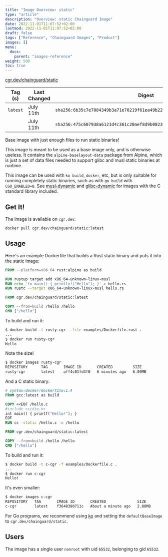 ```yaml
---
title: "Image Overview: static"
type: "article"
description: "Overview: static Chainguard Image"
date: 2022-11-01T11:07:52+02:00
lastmod: 2022-11-01T11:07:52+02:00
draft: false
tags: ["Reference", "Chainguard Images", "Product"]
images: []
menu:
  docs:
    parent: "images-reference"
weight: 500
toc: true
---
```


[cgr.dev/chainguard/static](https://github.com/chainguard-images/images/tree/main/images/static)

| Tag (s)   | Last Changed | Digest                                                                    |
|-----------|--------------|---------------------------------------------------------------------------|
|  `latest` | July 11th    | `sha256:6b35c7e7084349b3a71e70219f61ea49b22d663b89b0ea07474e5b44cbc70860` |
|           | July 11th    | `sha256:475c607938a6121d4c361c20aef8d9b082348bb7f5a544b989decfb79b67753e` |



Base image with just enough files to run static binaries!

This image is meant to be used as a base image only, and is otherwise useless.  It contains the `alpine-baselayout-data` package from Alpine, which is just a set of data files needed to support glibc and musl static binaries at runtime.

This image can be used with `ko build`, `docker`, etc, but is only suitable for running completely static binaries, such as with `go build` with `CGO_ENABLED=0`. See [musl-dynamic](https://github.com/chainguard-images/images/tree/main/images/musl-dynamic) and [glibc-dynamic](https://github.com/chainguard-images/images/tree/main/images/glibc-dynamic) for images with the C standard library included.

## Get It!

The image is available on `cgr.dev`:

```
docker pull cgr.dev/chainguard/static:latest
```

## Usage

Here's an example Dockerfile that builds a Rust static binary
and puts it into the static image:

```Dockerfile
FROM --platform=x86_64 rust:alpine as build

RUN rustup target add x86_64-unknown-linux-musl
RUN echo 'fn main() { println!("Hello"); }' > hello.rs
RUN rustc --target x86_64-unknown-linux-musl hello.rs

FROM cgr.dev/chainguard/static:latest

COPY --from=build /hello /hello
CMD ["/hello"]
```
To build and run it:

```bash
$ docker build -t rusty-cgr --file examples/Dockerfile.rust .
...
$ docker run rusty-cgr
Hello
```

Note the size!

```bash
$ docker images rusty-cgr
REPOSITORY      TAG       IMAGE ID       CREATED         SIZE
rusty-cgr       latest    aff4c01fd4f0   6 minutes ago   6.09MB
```
And a C static binary:

```Dockerfile
# syntax=docker/dockerfile:1.4
FROM gcc:latest as build

COPY <<EOF /hello.c
#include <stdio.h>
int main() { printf("Hello!"); }
EOF
RUN cc -static /hello.c -o /hello

FROM cgr.dev/chainguard/static:latest

COPY --from=build /hello /hello
CMD ["/hello"]
```

To build and run it:

```bash
$ docker build -t c-cgr -f examples/Dockerfile.c .
...
$ docker run c-cgr
Hello!
```

It's even smaller:

```bash
$ docker images c-cgr
REPOSITORY   TAG       IMAGE ID       CREATED              SIZE
c-cgr        latest    f3648380711c   About a minute ago   2.88MB
```

For Go programs, we recommend using [ko](https://github.com/google/ko) and setting
the `defaultBaseImage` to `cgr.dev/chainguard/static`.

## Users

The image has a single user `nonroot` with uid `65532`, belonging to gid `65532`.

